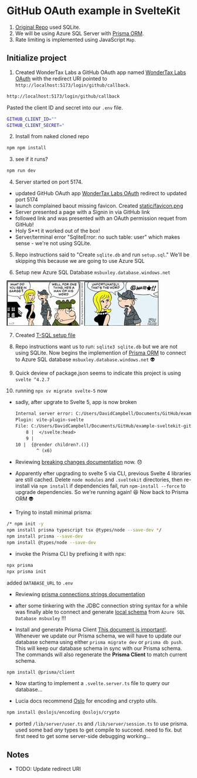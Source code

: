 # GitHub OAuth example in SvelteKit

1. [Original Repo](https://lucia-auth.com/tutorials/github-oauth/sveltekit) used SQLite.
2. We will be using Azure SQL Server with [Prisma ORM](https://www.prisma.io/docs/getting-started/setup-prisma/start-from-scratch/relational-databases-typescript-postgresql).
3. Rate limiting is implemented using JavaScript `Map`.

## Initialize project

1. Created WonderTax Labs a GitHub OAuth app named [WonderTax Labs OAuth](https://github.com/organizations/WonderTaxLabs/settings/applications/2768870) with the redirect URI pointed to `http://localhost:5173/login/github/callback`.

```bash
http://localhost:5173/login/github/callback
```

Pasted the client ID and secret into our `.env` file.

```bash
GITHUB_CLIENT_ID=""
GITHUB_CLIENT_SECRET="
```

2. Install from naked cloned repo

```bash
npm npm install
```

3. see if it runs?

```bash
npm run dev
```

4. Server started on port 5174.

- updated GitHub OAuth app [WonderTax Labs OAuth](https://github.com/organizations/WonderTaxLabs/settings/applications/2768870) redirect to updated port 5174
- launch complained baout missing favicon. Created [static/favicon.png](static/favicon.png)
- Server presented a page with a Signin in via GitHub link
- followed link and was presented with an OAuth permission requet from GitHub!
- Holy S**t it worked out of the box!
- Server/terminal error "SqliteError: no such table: user" which makes sense - we're not using SQLite.

5. Repo instructions said to "Create `sqlite.db` and run `setup.sql`." We'll be skipping this because we are going to use Azure SQL

6. Setup new Azure SQL Database `msbuxley.database.windows.net`

![Miss Buxley](miss-buxley.png "Miss Buxley")

7. Created [T-SQL setup file](./setup-t-sql.sql)

8. Repo instructions want us to run: `sqlite3 sqlite.db` but we are not using SQLite. Now begins the implemention of [Prisma ORM](https://www.prisma.io/docs/getting-started/setup-prisma/start-from-scratch/relational-databases-typescript-postgresql) to connect to Azure SQL database `msbuxley.database.windows.net` :alien:

9. Quick deview of package.json seems to indicate this project is using `svelte ^4.2.7`

10. running `npx sv migrate svelte-5` now

- sadly, after upgrate to Svelte 5, app is now broken

    ```txt
    Internal server error: C:/Users/DavidCampbell/Documents/GitHub/example-sveltekit-github-oauth/src/routes/+layout.svelte:10:1 Unexpected character '@'
    Plugin: vite-plugin-svelte
    File: C:/Users/DavidCampbell/Documents/GitHub/example-sveltekit-github-oauth/src/routes/+layout.svelte:10:1
        8 |  </svelte:head>
        9 |
    10 |  {@render children?.()}
            ^ (x6)
    ```

- Reviewing [breaking changes documentation](https://svelte-5-preview.vercel.app/docs/breaking-changes) now. :disappointed: 

- Apparently efter upgrading to svelte 5 via CLI, previous Svelte 4 libraries are still cached. Delete `node modules` and `.sveltekit` directories, then re-install via `npm install` if dependencies fail, run `npm-install --force` to upgrade dependencies. So we're running again! :satisfied: Now back to Prisma ORM :alien: 

- Trying to install minimal prisma:

```bash
/* npm init -y
npm install prisma typescript tsx @types/node --save-dev */
npm install prisma --save-dev
npm install @types/node --save-dev
```

- invoke the Prisma CLI by prefixing it with npx:
```bash
npx prisma
npx prisma init
```

added `DATABASE_URL` to `.env`

- Reviewing [prisma connections strings documentation](https://pris.ly/d/connection-strings)

- after some tinkering with the JDBC connection string syntax for a while was finally able to connect and generate [local schema](prisma/schema.prisma) from `Azure SQL Database msbuxley` !!!

- Install and generate Prisma Client [This document is important!](https://www.prisma.io/docs/getting-started/setup-prisma/start-from-scratch/relational-databases/install-prisma-client-typescript-postgresql). Whenever we update our Prisma schema, we will have to update our database schema using either `prisma migrate dev` or `prisma db push`. This will keep our database schema in sync with our Prisma schema. The commands will also regenerate the **Prisma Client** to match current schema.

```bash
npm install @prisma/client
```

- Now starting to implement a `.svelte.server.ts` file to query our database...

- Lucia docs recommend [Oslo](https://oslojs.dev/) for encoding and crypto utils.

```bash
npm install @oslojs/encoding @oslojs/crypto
```

- ported `/lib/server/user.ts` and `/lib/server/session.ts` to use prisma. used some bad *any* types to get compile to succeed. need to fix. but first need to get some server-side debugging working...

## Notes

- TODO: Update redirect URI
